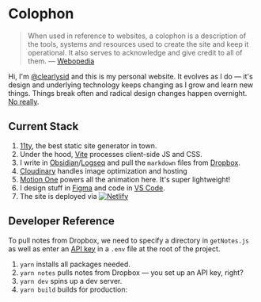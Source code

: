 # Colophon

> When used in reference to websites, a colophon is a description of the tools, systems and resources used to create the site and keep it operational. It also serves to acknowledge and give credit to all of them. — [Webopedia](https://www.webopedia.com/definitions/colophon/)

Hi, I'm [@clearlysid](https://twitter.com/clearlysid) and this is my personal website. It evolves as I do — it's design and underlying technology keeps changing as I grow and learn new things. Things break often and radical design changes happen overnight. [No really](https://twitter.com/clearlysid/status/1394198294193086465?s=20).

## Current Stack

1. [11ty](https://www.11ty.dev/), the best static site generator in town.
2. Under the hood, [Vite](https://vitejs.dev/) processes client-side JS and CSS.
3. I write in [Obsidian](https://obsidian.md)/[Logseq](https://logseq.com/blog/about) and pull the `markdown` files from [Dropbox](https://www.dropbox.com).
4. [Cloudinary](https://cloudinary.com/) handles image optimization and hosting
5. [Motion One](https://motion.dev) powers all the animation here. It's super lightweight!
6. I design stuff in [Figma](https://www.figma.com/) and code in [VS Code](https://code.visualstudio.com/).
7. The site is deployed via [![Netlify](https://api.netlify.com/api/v1/badges/4fc3be70-90bc-44a2-80f0-8deebc83575a/deploy-status)](https://app.netlify.com/sites/sidds/deploys)

## Developer Reference

To pull notes from Dropbox, we need to specify a directory in `getNotes.js` as well as enter an [API key](https://dropbox.tech/developers/generate-an-access-token-for-your-own-account) in a `.env` file at the root of the project.

1. `yarn` installs all packages needed.
2. `yarn notes` pulls notes from Dropbox — you set up an API key, right?
3. `yarn dev` spins up a dev server.
4. `yarn build` builds for production:
